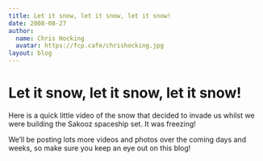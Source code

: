 ```yaml
---
title: Let it snow, let it snow, let it snow!
date: 2008-08-27
author:
  name: Chris Hocking
  avatar: https://fcp.cafe/chrishocking.jpg
layout: blog
---
```

# Let it snow, let it snow, let it snow!

Here is a quick little video of the snow that decided to invade us whilst we were building the Sakooz spaceship set. It was freezing!

We’ll be posting lots more videos and photos over the coming days and weeks, so make sure you keep an eye out on this blog!